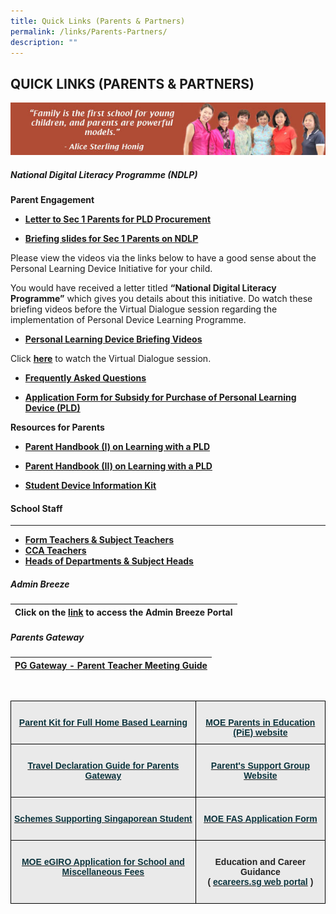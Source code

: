 ```yaml
---
title: Quick Links (Parents & Partners)
permalink: /links/Parents-Partners/
description: ""
---
```

## QUICK LINKS (PARENTS & PARTNERS)

![](/images/Parents%20Link%201.jpeg)

##### National Digital Literacy Programme (NDLP)


**Parent Engagement**  

*   **[Letter to Sec 1 Parents for PLD Procurement](/files/Links/Parents/Letter%20to%20Sec%201%20Parents%20for%20PDLP%20Procurement.pdf)**

*   **[Briefing slides for Sec 1 Parents on NDLP](/files/Links/Parents/Briefing%20for%20Sec%201%20Parents_PDLP.pdf)**

Please view the videos via the links below to have a good sense about the Personal Learning Device Initiative for your child.  

You would have received a letter titled **“National Digital Literacy Programme”** which gives you details about this initiative. Do watch these briefing videos before the Virtual Dialogue session regarding the implementation of Personal Device Learning Programme.

*   **[Personal Learning Device Briefing Videos](/files/Personal%20Learning%20Device%20Briefing%20Videos.pdf)**

Click [**here**](http://tinyurl.com/virtualdialoguesession) to watch the Virtual Dialogue session.  

*   **[Frequently Asked Questions](/files/PDLP%20FAQs.pdf)**

*   **[Application Form for Subsidy for Purchase of Personal Learning Device (PLD)](/files/PDLP%20Application%20Form%20for%20Subsidy%20OF%20EF.pdf)**

**Resources for Parents**  

*   **[Parent Handbook (I) on Learning with a PLD](/files/Parent%20Handbook%20I%20on%20Learning%20with%20a%20PLD.pdf)**  
    
*   **[Parent Handbook (II) on Learning with a PLD](https://drive.google.com/file/d/1uU8znUwkWjfPV4V_uA-fCDBrg-apoUIP/view?usp=sharing)**

*   **[Student Device Information Kit](/files/Links/Parents/Student%20Device%20Information%20Kit.pdf)**


#### School Staff
***

*   **[Form Teachers & Subject Teachers](https://staging.d3b8qjosoo9awx.amplifyapp.com/people/Form-and-Subject-Teachers/Form-Teachers-Subject-Teachers)**
*   **[CCA Teachers](https://staging.d3b8qjosoo9awx.amplifyapp.com/people/Form-and-Subject-Teachers/CCA-Teachers/)**
*   **[Heads of Departments & Subject Heads](https://staging.d3b8qjosoo9awx.amplifyapp.com/people/School-Executive-Committee/)**



##### Admin Breeze

| Click on the [link](https://stgabrielssec.adminbreeze.com/) to access the Admin Breeze Portal |
| --- 

##### Parents Gateway

|**[PG Gateway - Parent Teacher Meeting Guide](/files/Links/Parents/PG%20Meetings%20-%20User%20Guide%20for%20Parents%20-%20Aug%202020.pdf)**| 
| ---
<br>

<style type="text/css">
.tg  {border-collapse:collapse;border-spacing:0;}
.tg td{border-color:black;border-style:solid;border-width:1px;font-family:Arial, sans-serif;font-size:14px;
  overflow:hidden;padding:10px 5px;word-break:normal;}
.tg th{border-color:black;border-style:solid;border-width:1px;font-family:Arial, sans-serif;font-size:14px;
  font-weight:normal;overflow:hidden;padding:10px 5px;word-break:normal;}
.tg .tg-n4qt{background-color:#EAEAEA;color:#222;font-weight:bold;text-align:center;vertical-align:top}
.tg .tg-otbs{background-color:#EAEAEA;color:#0C343D;font-weight:bold;text-align:center;vertical-align:top}
</style>

<table class="tg">
  <thead>
    <tr>
      <th class="tg-otbs">
        <a href="https://drive.google.com/file/d/1WJXC8t6IwsXX33rZkcta7GnOXi6eDDhk/view?usp=sharing"><span style="text-decoration:none;color:#0C343D"><br>
        Parent Kit for Full Home Based Learning</span></a><br>
        <br>
      </th>
      <th class="tg-n4qt">
        <a href="https://www.schoolbag.sg/"><span style="text-decoration:none;color:#0C343D"><br>
        MOE Parents in Education (PiE) website</span></a><br>
      </th>
    </tr>
  </thead>
  <tbody>
    <tr>
      <td class="tg-otbs">
        <a href="https://drive.google.com/file/d/1W0wS5sZJSDlojssbMOsuI_nPybOxJ2Zz/view?usp=sharing"><span style="text-decoration:none;color:#0C343D"><br>
        Travel Declaration Guide for Parents Gateway</span></a><br>
        <br>
      </td>
      <td class="tg-n4qt">
        <a href="https://sites.google.com/site/psgsgss/"><span style="text-decoration:none;color:#0C343D"><br>
        Parent's Support Group Website</span></a><br>
        <br>
      </td>
    </tr>
    <tr>
      <td class="tg-otbs">
        <a href="https://drive.google.com/file/d/1NEZFyiWkhUxjXcvI4O_eT3PYBmFUMbCN/view?usp=sharing"><span style="text-decoration:none;color:#0C343D"><br>
        Schemes Supporting Singaporean Student</span></a><br>
        <br>
      </td>
      <td class="tg-n4qt">
        <a href="/files/Links/Parents/GGAS%20Application%20Form.pdf"><span style="text-decoration:none;color:#0C343D"><br>
        MOE FAS Application Form</span></a><br>
        <br>
      </td>
    </tr>
    <tr>
      <td class="tg-n4qt">
        <a href="https://www.moe.gov.sg/financial-matters/fees/egiro"><span style="text-decoration:none;color:#0C343D"><br>
        MOE eGIRO Application for School and Miscellaneous Fees<br>
        <br></span></a>
      </td>
      <td class="tg-n4qt">
        <br>
        Education and Career Guidance<br>
        ( <a href="https://www.myskillsfuture.sg/content/student/en/secondary.html"><span style="text-decoration:none;color:#0C343D">ecareers.sg web portal</span></a> )<br>
        <br>
      </td>
    </tr>
  </tbody>
</table>